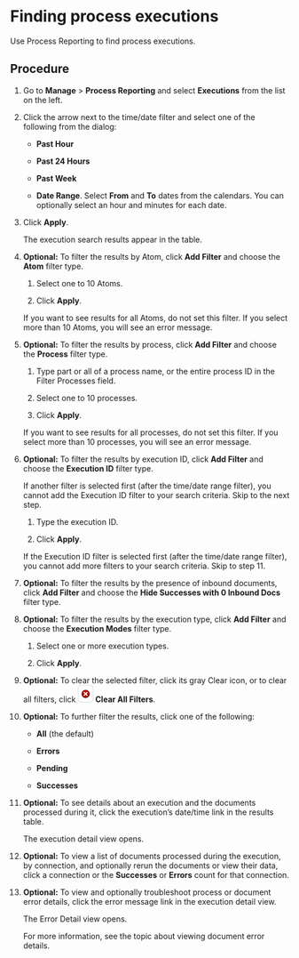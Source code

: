 # Finding process executions 

<head>
  <meta name="guidename" content="Integration"/>
  <meta name="context" content="GUID-d6075803-aa5d-4b46-9a6e-49a37cd55ca2"/>
</head>


Use Process Reporting to find process executions.

## Procedure

1.  Go to **Manage** \> **Process Reporting** and select **Executions** from the list on the left.

2.  Click the arrow next to the time/date filter and select one of the following from the dialog:

    -   **Past Hour**

    -   **Past 24 Hours**

    -   **Past Week**

    -   **Date Range**. Select **From** and **To** dates from the calendars. You can optionally select an hour and minutes for each date.

3.  Click **Apply**.

    The execution search results appear in the table.

4. **Optional:** To filter the results by Atom, click **Add Filter** and choose the **Atom** filter type.

    1.  Select one to 10 Atoms.

    2.  Click **Apply**.

    If you want to see results for all Atoms, do not set this filter. If you select more than 10 Atoms, you will see an error message.

5. **Optional:** To filter the results by process, click **Add Filter** and choose the **Process** filter type.

    1.  Type part or all of a process name, or the entire process ID in the Filter Processes field.

    2.  Select one to 10 processes.

    3.  Click **Apply**.

    If you want to see results for all processes, do not set this filter. If you select more than 10 processes, you will see an error message.

6. **Optional:** To filter the results by execution ID, click **Add Filter** and choose the **Execution ID** filter type.

    If another filter is selected first \(after the time/date range filter\), you cannot add the Execution ID filter to your search criteria. Skip to the next step.

    1.  Type the execution ID.

    2.  Click **Apply**.

    If the Execution ID filter is selected first \(after the time/date range filter\), you cannot add more filters to your search criteria. Skip to step 11.

7. **Optional:** To filter the results by the presence of inbound documents, click **Add Filter** and choose the **Hide Successes with 0 Inbound Docs** filter type.

8. **Optional:** To filter the results by the execution type, click **Add Filter** and choose the **Execution Modes** filter type.

    1.  Select one or more execution types.

    2.   Click **Apply**.

9. **Optional:** To clear the selected filter, click its gray Clear icon, or to clear all filters, click **![Red circle with white X](../Images/main-ic-x-white-in-red-circle-in-box-28x31_42b3d3dc-56b6-4549-a3c3-39b7e6f4fd0d.jpg) Clear All Filters**.

10. **Optional:** To further filter the results, click one of the following:

    -   **All** \(the default\)

    -   **Errors**

    -   **Pending**

    -   **Successes**

11. **Optional:** To see details about an execution and the documents processed during it, click the execution’s date/time link in the results table.

    The execution detail view opens.

12. **Optional:** To view a list of documents processed during the execution, by connection, and optionally rerun the documents or view their data, click a connection or the **Successes** or **Errors** count for that connection.

13. **Optional:** To view and optionally troubleshoot process or document error details, click the error message link in the execution detail view.

    The Error Detail view opens.

    For more information, see the topic about viewing document error details.